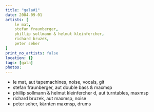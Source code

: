 ```yaml
---
title: "gala#1"
date: 2004-09-01
artists: [
    le mat,
    stefan fraunberger,
    phillip sollmann & helmut kleinfercher,
    richard bruzek,
    peter seher
]
print_no_artists: false
location: {} 
tags: [gala]
photos:
---
```

* le mat, aut
tapemachines, noise, vocals, git 
* stefan fraunberger, aut
double bass & maxmsp
* phillip sollmann & helmut kleinfercher d, aut
turntables, maxmsp
* richard bruzek, aut
maxmsp, noise
* peter seher, kärnten
maxmsp, drums

